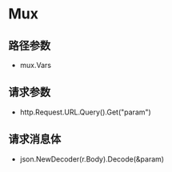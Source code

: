 # Mux


## 路径参数

- mux.Vars

## 请求参数

- http.Request.URL.Query().Get("param")

## 请求消息体

- json.NewDecoder(r.Body).Decode(&param)


